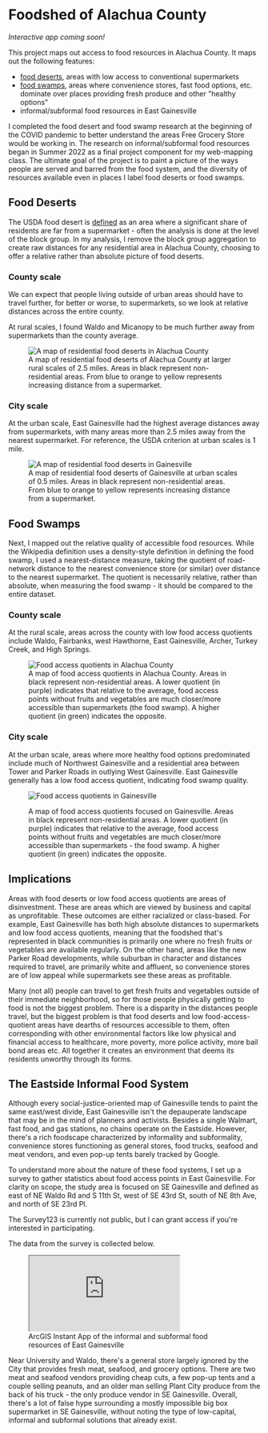 # Foodshed of Alachua County

*Interactive app coming soon!*

This project maps out access to food resources in Alachua County. It maps out the following features:

  - [food deserts](https://en.wikipedia.org/wiki/Food_desert), areas with low access to conventional supermarkets
  - [food swamps](https://en.wikipedia.org/wiki/Food_swamps), areas where convenience stores, fast food options, etc. dominate over places providing fresh produce and other "healthy options"
  - informal/subformal food resources in East Gainesville

I completed the food desert and food swamp research at the beginning of the COVID pandemic to better understand the areas Free Grocery Store would be working in. The research on informal/subformal food resources began in Summer 2022 as a final project component for my web-mapping class. The ultimate goal of the project is to paint a picture of the ways people are served and barred from the food system, and the diversity of resources available even in places I label food deserts or food swamps.

## Food Deserts

The USDA food desert is [defined](https://www.ers.usda.gov/data-products/food-access-research-atlas/documentation/) as an area where a significant share of residents are far from a supermarket - often the analysis is done at the level of the block group. In my analysis, I remove the block group aggregation to create raw distances for any residential area in Alachua County, choosing to offer a relative rather than absolute picture of food deserts.

### County scale

We can expect that people living outside of urban areas should have to travel further, for better or worse, to supermarkets, so we look at relative distances across the entire county.

At rural scales, I found Waldo and Micanopy to be much further away from supermarkets than the county average.

<figure>
    <img src="/media/alachua_food-deserts.png" alt="A map of residential food deserts in Alachua County" loading=lazy>
    <figcaption>
        A map of residential food deserts of Alachua County at larger rural scales of 2.5 miles. Areas in black represent non-residential areas. From blue to orange to yellow represents increasing distance from a supermarket.
    </figcaption>
</figure>

### City scale

At the urban scale, East Gainesville had the highest average distances away from supermarkets, with many areas more than 2.5 miles away from the nearest supermarket. For reference, the USDA criterion at urban scales is 1 mile.

<figure>
    <img src="/media/gainesville_food-deserts.png" alt="A map of residential food deserts in Gainesville" loading=lazy>
    <figcaption>
        A map of residential food deserts of Gainesville at urban scales of 0.5 miles. Areas in black represent non-residential areas. From blue to orange to yellow represents increasing distance from a supermarket.
    </figcaption>
</figure>

## Food Swamps

Next, I mapped out the relative quality of accessible food resources. While the Wikipedia definition uses a density-style definition in defining the food swamp, I used a nearest-distance measure, taking the quotient of road-network distance to the nearest convenience store (or similar) over distance to the nearest supermarket. The quotient is necessarily relative, rather than absolute, when measuring the food swamp - it should be compared to the entire dataset.

### County scale

At the rural scale, areas across the county with low food access quotients include Waldo, Fairbanks, west Hawthorne, East Gainesville, Archer, Turkey Creek, and High Springs.

<figure>
    <img src="/media/alachua_food-access-quotient.png" alt="Food access quotients in Alachua County">
    <figcaption>
        A map of food access quotients in Alachua County. Areas in black represent non-residential areas. A lower quotient (in purple) indicates that relative to the average, food access points without fruits and vegetables are much closer/more accessible than supermarkets (the food swamp). A higher quotient (in green) indicates the opposite.
    </figcaption>
</figure>

### City scale

At the urban scale, areas where more healthy food options predominated include much of Northwest Gainesville and a residential area between Tower and Parker Roads in outlying West Gainesville. East Gainesville generally has a low food access quotient, indicating food swamp quality.

<figure>
    <img src="/media/gainesvlle_food-access-quotient.png" alt="Food access quotients in Gainesville" loading=lazy>
    <figcaption>
        <p>A map of food access quotients focused on Gainesville. Areas in black represent non-residential areas. A lower quotient (in purple) indicates that relative to the average, food access points without fruits and vegetables are much closer/more accessible than supermarkets - the food swamp. A higher quotient (in green) indicates the opposite.</p>
    </figcaption>
</figure>

## Implications

Areas with food deserts or low food access quotients are areas of disinvestment. These are areas which are viewed by business and capital as unprofitable. These outcomes are either racialized or class-based. For example, East Gainesville has both high absolute distances to supermarkets and low food access quotients, meaning that the foodshed that's represented in black communities is primarily one where no fresh fruits or vegetables are available regularly. On the other hand, areas like the new Parker Road developments, while suburban in character and distances required to travel, are primarily white and affluent, so convenience stores are of low appeal while supermarkets see these areas as profitable.

Many (not all) people can travel to get fresh fruits and vegetables outside of their immediate neighborhood, so for those people physically getting to food is not the biggest problem. There is a disparity in the distances people travel, but the biggest problem is that food deserts and low food-access-quotient areas have dearths of resources accessible to them, often corresponding with other environmental factors like low physical and financial access to healthcare, more poverty, more police activity, more bail bond areas etc. All together it creates an environment that deems its residents unworthy through its forms.

## The Eastside Informal Food System

Although every social-justice-oriented map of Gainesville tends to paint the same east/west divide, East Gainesville isn't the depauperate landscape that may be in the mind of planners and activists. Besides a single Walmart, fast food, and gas stations, no chains operate on the Eastside. However, there's a rich foodscape characterized by informality and subformality, convenience stores functioning as general stores, food trucks, seafood and meat vendors, and even pop-up tents barely tracked by Google. 

To understand more about the nature of these food systems, I set up a survey to gather statistics about food access points in East Gainesville. For clarity on scope, the study area is focused on SE Gainesville and defined as east of NE Waldo Rd and S 11th St, west of SE 43rd St, south of NE 8th Ave, and north of SE 23rd Pl.

The Survey123 is currently not public, but I can grant access if you're interested in participating.

The data from the survey is collected below.

<figure>
    <iframe src="https://ufl.maps.arcgis.com/apps/instant/minimalist/index.html?appid=31d91d863df44b8a8c4e9b9aa56cf2ad" title="Eastside Informal Food Systems"></iframe>
    <figcaption>
        ArcGIS Instant App of the informal and subformal food resources of East Gainesville
    </figcaption>
</figure>

Near University and Waldo, there's a general store largely ignored by the City that provides fresh meat, seafood, and grocery options. There are two meat and seafood vendors providing cheap cuts, a few pop-up tents and a couple selling peanuts, and an older man selling Plant City produce from the back of his truck - the only produce vendor in SE Gainesville. Overall, there's a lot of false hype surrounding a mostly impossible big box supermarket in SE Gainesville, without noting the type of low-capital, informal and subformal solutions that already exist.